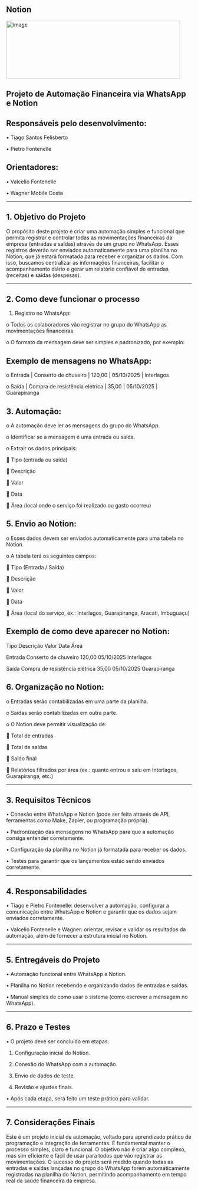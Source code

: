 ## Notion

<img width="472" height="157" alt="image" src="https://github.com/user-attachments/assets/2f3e84cf-fd53-4a69-9e23-61f7540d95fb" />

## Projeto de Automação Financeira via WhatsApp e Notion

## Responsáveis pelo desenvolvimento:
•	Tiago Santos Felisberto

•	Pietro Fontenelle


## Orientadores:
•	Valcelio Fontenelle

•	Wagner Mobile Costa
________________________________________
## 1. Objetivo do Projeto
O propósito deste projeto é criar uma automação simples e funcional que permita registrar e controlar todas as movimentações financeiras da empresa (entradas e saídas) através de um grupo no WhatsApp. Esses registros deverão ser enviados automaticamente para uma planilha no Notion, que já estará formatada para receber e organizar os dados.
Com isso, buscamos centralizar as informações financeiras, facilitar o acompanhamento diário e gerar um relatório confiável de entradas (receitas) e saídas (despesas).
________________________________________
## 2. Como deve funcionar o processo
1.	Registro no WhatsApp:
   
o	Todos os colaboradores vão registrar no grupo do WhatsApp as movimentações financeiras.

o	O formato da mensagem deve ser simples e padronizado, por exemplo:

## Exemplo de mensagens no WhatsApp:
o	Entrada | Conserto de chuveiro | 120,00 | 05/10/2025 | Interlagos

o	Saída | Compra de resistência elétrica | 35,00 | 05/10/2025 | Guarapiranga

## 3.	Automação:

o	A automação deve ler as mensagens do grupo do WhatsApp.

o	Identificar se a mensagem é uma entrada ou saída.

o	Extrair os dados principais:

	Tipo (entrada ou saída)

	Descrição

	Valor

	Data

	Área (local onde o serviço foi realizado ou gasto ocorreu)

## 5.	Envio ao Notion:

o	Esses dados devem ser enviados automaticamente para uma tabela no Notion.

o	A tabela terá os seguintes campos:

	Tipo (Entrada / Saída)

	Descrição

	Valor

	Data

	Área (local do serviço, ex.: Interlagos, Guarapiranga, Aracati, Imbuguaçu)

## Exemplo de como deve aparecer no Notion:
Tipo	Descrição	Valor	Data	Área

Entrada	Conserto de chuveiro	120,00	05/10/2025	Interlagos

Saída	Compra de resistência elétrica	35,00	05/10/2025	Guarapiranga

## 6.	Organização no Notion:

o	Entradas serão contabilizadas em uma parte da planilha.

o	Saídas serão contabilizadas em outra parte.

o	O Notion deve permitir visualização de:

	Total de entradas

	Total de saídas

	Saldo final

	Relatórios filtrados por área (ex.: quanto entrou e saiu em Interlagos, Guarapiranga, etc.)
________________________________________

## 3. Requisitos Técnicos
•	Conexão entre WhatsApp e Notion (pode ser feita através de API, ferramentas como Make, Zapier, ou programação própria).

•	Padronização das mensagens no WhatsApp para que a automação consiga entender corretamente.

•	Configuração da planilha no Notion já formatada para receber os dados.

•	Testes para garantir que os lançamentos estão sendo enviados corretamente.
________________________________________

## 4. Responsabilidades
•	Tiago e Pietro Fontenelle: desenvolver a automação, configurar a comunicação entre WhatsApp e Notion e garantir que os dados sejam enviados corretamente.

•	Valcelio Fontenelle e Wagner: orientar, revisar e validar os resultados da automação, além de fornecer a estrutura inicial no Notion.

________________________________________
## 5. Entregáveis do Projeto

•	Automação funcional entre WhatsApp e Notion.

•	Planilha no Notion recebendo e organizando dados de entradas e saídas.

•	Manual simples de como usar o sistema (como escrever a mensagem no WhatsApp).

________________________________________
## 6. Prazo e Testes
•	O projeto deve ser concluído em etapas:

1.	Configuração inicial do Notion.

2.	Conexão do WhatsApp com a automação.

3.	Envio de dados de teste.

4.	Revisão e ajustes finais.

•	Após cada etapa, será feito um teste prático para validar.
________________________________________
## 7. Considerações Finais
Este é um projeto inicial de automação, voltado para aprendizado prático de programação e integração de ferramentas. É fundamental manter o processo simples, claro e funcional. O objetivo não é criar algo complexo, mas sim eficiente e fácil de usar para todos que vão registrar as movimentações.
O sucesso do projeto será medido quando todas as entradas e saídas lançadas no grupo do WhatsApp forem automaticamente registradas na planilha do Notion, permitindo acompanhamento em tempo real da saúde financeira da empresa.
